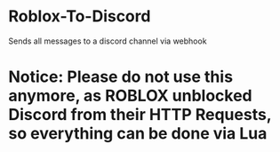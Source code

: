 # Roblox-To-Discord
Sends all messages to a discord channel via webhook

# Notice: Please do not use this anymore, as ROBLOX unblocked Discord from their HTTP Requests, so everything can be done via Lua

